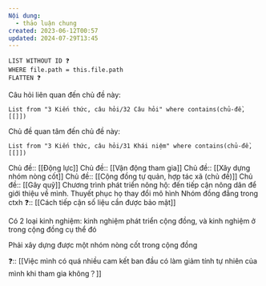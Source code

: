 ```yaml
---
Nội dung:
  - thảo luận chung
created: 2023-06-12T00:57
updated: 2024-07-29T13:45
---
```


```dataview 
LIST WITHOUT ID ❓
WHERE file.path = this.file.path
FLATTEN ❓
```
Câu hỏi liên quan đến chủ đề này:
```dataview
List from "3 Kiến thức, câu hỏi/32 Câu hỏi" where contains(chủ-đề,[[]]) 
```

Chủ đề quan tâm đến chủ đề này:
```dataview
List from "3 Kiến thức, câu hỏi/31 Khái niệm" where contains(chủ-đề,[[]]) 
```
 
Chủ đề:: [[Động lực]]
Chủ đề:: [[Vận động tham gia]]
Chủ đề:: [[Xây dựng nhóm nòng cốt]]
Chủ đề:: [[Cộng đồng tự quản, hợp tác xã (chủ đề)]]
Chủ đề:: [[Gây quỹ]]
Chương trình phát triển nông hộ: đến tiếp cận nông dân để giới thiệu về mình. Thuyết phục họ thay đổi mô hình 
Nhóm đồng đẳng trong ctxh
❓:: [[Cách tiếp cận số liệu cần được bảo mật]]

Có 2 loại kinh nghiệm: kinh nghiệm phát triển cộng đồng, và kinh nghiệm ở trong cộng đồng cụ thể đó

Phải xây dựng được một nhóm nòng cốt trong cộng đồng

❓:: [[Việc mình có quá nhiều cam kết ban đầu có làm giảm tính tự nhiên của mình khi tham gia không？]]
